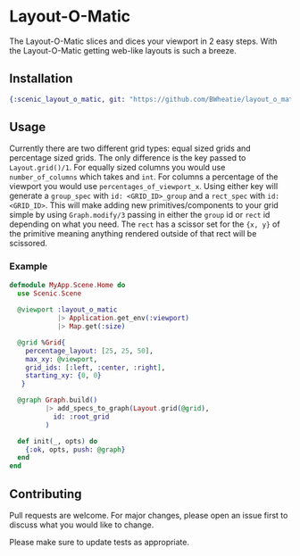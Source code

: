 # Layout-O-Matic

The Layout-O-Matic slices and dices your viewport in 2 easy steps. With the Layout-O-Matic getting web-like layouts is such a breeze. 

## Installation

```elixir
{:scenic_layout_o_matic, git: "https://github.com/BWheatie/layout_o_matic", tag: "0.1.0"}
```

## Usage
Currently there are two different grid types: equal sized grids and percentage sized grids. The only difference is the key passed to `Layout.grid()/1`.
For equally sized columns you would use `number_of_columns` which takes and `int`. For columns a percentage of the viewport you would use `percentages_of_viewport_x`. Using either key will generate a `group_spec` with `id: <GRID_ID>_group` and a `rect_spec` with `id: <GRID_ID>`. This will make adding new primitives/components to your grid simple by using `Graph.modify/3` passing in either the `group` id or `rect` id depending on what you need. The `rect` has a scissor set for the `{x, y}` of the primitive meaning anything rendered outside of that rect will be scissored. 
### Example
```elixir
defmodule MyApp.Scene.Home do
  use Scenic.Scene
  
  @viewport :layout_o_matic
            |> Application.get_env(:viewport)
            |> Map.get(:size)

  @grid %Grid{
    percentage_layout: [25, 25, 50],
    max_xy: @viewport,
    grid_ids: [:left, :center, :right],
    starting_xy: {0, 0}
   }

  @graph Graph.build()
         |> add_specs_to_graph(Layout.grid(@grid),
           id: :root_grid
         )

  def init(_, opts) do
    {:ok, opts, push: @graph}
  end
end
```

## Contributing
Pull requests are welcome. For major changes, please open an issue first to discuss what you would like to change.

Please make sure to update tests as appropriate.
